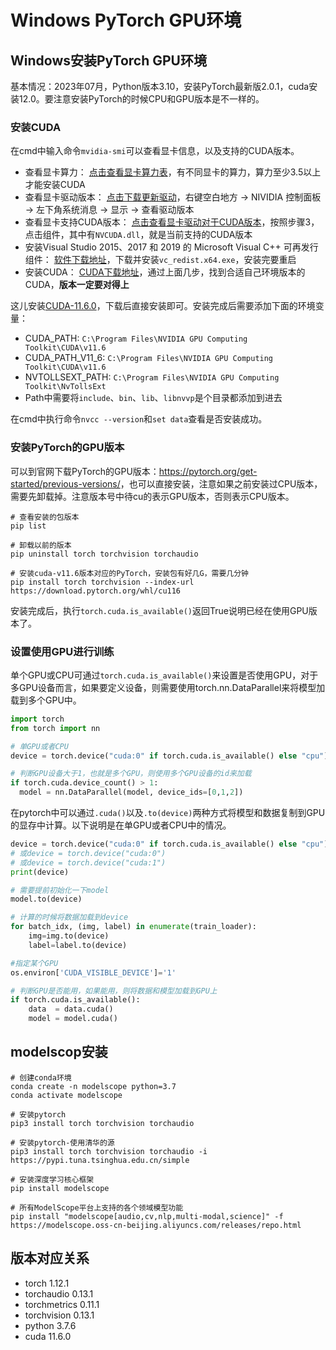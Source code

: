 # Windows PyTorch GPU环境

## Windows安装PyTorch GPU环境

基本情况：2023年07月，Python版本3.10，安装PyTorch最新版2.0.1，cuda安装12.0。要注意安装PyTorch的时候CPU和GPU版本是不一样的。

### 安装CUDA

在cmd中输入命令`mvidia-smi`可以查看显卡信息，以及支持的CUDA版本。

- 查看显卡算力： [点击查看显卡算力表](https://developer.nvidia.com/cuda-gpus)，有不同显卡的算力，算力至少3.5以上才能安装CUDA
- 查看显卡驱动版本： [点击下载更新驱动](https://www.nvidia.com/Download/index.aspx)，右键空白地方 -> NIVIDIA 控制面板 -> 左下角系统消息 -> 显示 -> 查看驱动版本
- 查看显卡支持CUDA版本： [点击查看显卡驱动对于CUDA版本](https://docs.nvidia.com/cuda/archive/10.0/cuda-toolkit-release-notes/index.html)，按照步骤3，点击组件，其中有`NVCUDA.dll`，就是当前支持的CUDA版本
- 安装Visual Studio 2015、2017 和 2019 的 Microsoft Visual C++ 可再发行组件： [软件下载地址](https://support.microsoft.com/zh-cn/help/2977003/the-latest-supported-visual-c-downloads)，下载并安装`vc_redist.x64.exe`，安装完要重启
- 安装CUDA： [CUDA下载地址](https://developer.nvidia.com/cuda-toolkit-archive)，通过上面几步，找到合适自己环境版本的CUDA，**版本一定要对得上**

这儿安装[CUDA-11.6.0](https://developer.nvidia.com/cuda-11-6-2-download-archive)，下载后直接安装即可。安装完成后需要添加下面的环境变量：

- CUDA_PATH: `C:\Program Files\NVIDIA GPU Computing Toolkit\CUDA\v11.6`
- CUDA_PATH_V11_6: `C:\Program Files\NVIDIA GPU Computing Toolkit\CUDA\v11.6`
- NVTOLLSEXT_PATH: `C:\Program Files\NVIDIA GPU Computing Toolkit\NvTollsExt`
- Path中需要将`include`、`bin`、`lib`、`libnvvp`是个目录都添加到进去

在cmd中执行命令`nvcc --version`和`set data`查看是否安装成功。

### 安装PyTorch的GPU版本

可以到官网下载PyTorch的GPU版本：<https://pytorch.org/get-started/previous-versions/>，也可以直接安装，注意如果之前安装过CPU版本，需要先卸载掉。注意版本号中待cu的表示GPU版本，否则表示CPU版本。

```shell
# 查看安装的包版本
pip list

# 卸载以前的版本
pip uninstall torch torchvision torchaudio

# 安装cuda-v11.6版本对应的PyTorch，安装包有好几G，需要几分钟
pip install torch torchvision --index-url https://download.pytorch.org/whl/cu116
```

安装完成后，执行`torch.cuda.is_available()`返回True说明已经在使用GPU版本了。

### 设置使用GPU进行训练

单个GPU或CPU可通过`torch.cuda.is_available()`来设置是否使用GPU，对于多GPU设备而言，如果要定义设备，则需要使用torch.nn.DataParallel来将模型加载到多个GPU中。

```python
import torch
from torch import nn

# 单GPU或者CPU
device = torch.device("cuda:0" if torch.cuda.is_available() else "cpu")

# 判断GPU设备大于1，也就是多个GPU，则使用多个GPU设备的id来加载
if torch.cuda.device_count() > 1:
  model = nn.DataParallel(model, device_ids=[0,1,2])
```

在pytorch中可以通过`.cuda()`以及`.to(device)`两种方式将模型和数据复制到GPU的显存中计算。以下说明是在单GPU或者CPU中的情况。

```python
device = torch.device("cuda:0" if torch.cuda.is_available() else "cpu")
# 或device = torch.device("cuda:0")
# 或device = torch.device("cuda:1")
print(device)

# 需要提前初始化一下model
model.to(device)

# 计算的时候将数据加载到device
for batch_idx, (img, label) in enumerate(train_loader):
    img=img.to(device)
    label=label.to(device)

#指定某个GPU
os.environ['CUDA_VISIBLE_DEVICE']='1'

# 判断GPU是否能用，如果能用，则将数据和模型加载到GPU上
if torch.cuda.is_available():
    data  = data.cuda()
    model = model.cuda()
```

## modelscop安装

```shell
# 创建conda环境
conda create -n modelscope python=3.7
conda activate modelscope

# 安装pytorch
pip3 install torch torchvision torchaudio

# 安装pytorch-使用清华的源
pip3 install torch torchvision torchaudio -i https://pypi.tuna.tsinghua.edu.cn/simple

# 安装深度学习核心框架
pip install modelscope

# 所有ModelScope平台上支持的各个领域模型功能
pip install "modelscope[audio,cv,nlp,multi-modal,science]" -f https://modelscope.oss-cn-beijing.aliyuncs.com/releases/repo.html
```

## 版本对应关系

- torch           1.12.1
- torchaudio      0.13.1
- torchmetrics    0.11.1
- torchvision     0.13.1
- python          3.7.6
- cuda            11.6.0
